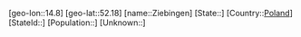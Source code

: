 ﻿---
location: [52.18,14.8]
type: City
tags:
- geo/City


SpocWebEntityId: 35821
isDeleted: false
confidential: public

---
[geo-lon::14.8]
[geo-lat::52.18]
[name::Ziebingen]
[State::]
[Country::[Poland](geo/Continent/Europe/Poland.md)]
[StateId::]
[Population::]
[Unknown::]

